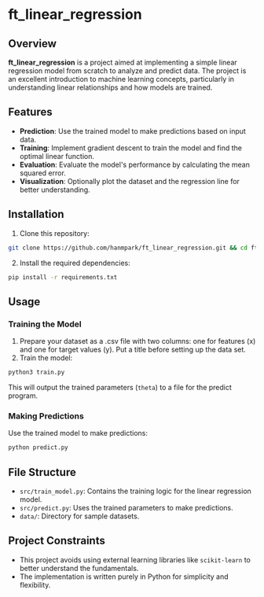 # ft_linear_regression

## Overview

**ft_linear_regression** is a project aimed at implementing a simple linear regression model from scratch to analyze and predict data. The project is an excellent introduction to machine learning concepts, particularly in understanding linear relationships and how models are trained.

## Features

- **Prediction**: Use the trained model to make predictions based on input data.
- **Training**: Implement gradient descent to train the model and find the optimal linear function.
- **Evaluation**: Evaluate the model's performance by calculating the mean squared error.
- **Visualization**: Optionally plot the dataset and the regression line for better understanding.

## Installation

1. Clone this repository:
```bash
git clone https://github.com/hanmpark/ft_linear_regression.git && cd ft_linear_regression
```
2. Install the required dependencies:
```bash
pip install -r requirements.txt
```

## Usage
### Training the Model

1. Prepare your dataset as a .csv file with two columns: one for features (x) and one for target values (y). Put a title before setting up the data set.
2. Train the model:
```bash
python3 train.py
```
This will output the trained parameters (`theta`) to a file for the predict program.

### Making Predictions
Use the trained model to make predictions:
```bash
python predict.py
```

## File Structure
- `src/train_model.py`: Contains the training logic for the linear regression model.
- `src/predict.py`: Uses the trained parameters to make predictions.
- `data/`: Directory for sample datasets.

## Project Constraints
- This project avoids using external learning libraries like `scikit-learn` to better understand the fundamentals.
- The implementation is written purely in Python for simplicity and flexibility.
